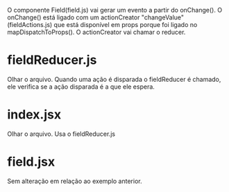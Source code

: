 O componente Field(field.js) vai gerar um evento a partir do onChange().
O onChange() está ligado com um actionCreator "changeValue"(fieldActions.js) que está
disponível em props porque foi ligado no mapDispatchToProps().
O actionCreator vai chamar o reducer.



# fieldReducer.js
Olhar o arquivo.
Quando uma ação é disparada o fieldReducer é chamado, ele verifica
se a ação disparada é a que ele espera.

# index.jsx
Olhar o arquivo.
Usa o fieldReducer.js




# field.jsx
Sem alteração em relação ao exemplo anterior.



